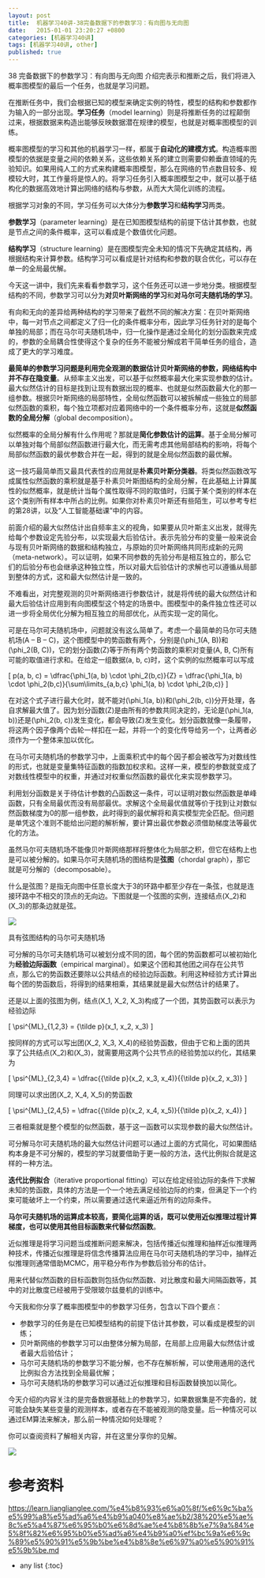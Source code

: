 ```yaml
---
layout: post
title:  机器学习40讲-38完备数据下的参数学习：有向图与无向图
date:   2015-01-01 23:20:27 +0800
categories: [机器学习40讲]
tags: [机器学习40讲, other]
published: true
---
```




38 完备数据下的参数学习：有向图与无向图
介绍完表示和推断之后，我们将进入概率图模型的最后一个任务，也就是学习问题。

在推断任务中，我们会根据已知的模型来确定实例的特性，模型的结构和参数都作为输入的一部分出现。**学习任务**（model learning）则是将推断任务的过程颠倒过来，根据数据来构造出能够反映数据潜在规律的模型，也就是对概率图模型的训练。

概率图模型的学习和其他的机器学习一样，都属于**自动化的建模方式**。构造概率图模型的依据是变量之间的依赖关系，这些依赖关系的建立则需要仰赖垂直领域的先验知识。如果用纯人工的方式来构建概率图模型，那么在网络的节点数目较多、规模较大时，其工作量将是惊人的。将学习任务引入概率图模型之中，就可以基于结构化的数据高效地计算出网络的结构与参数，从而大大简化训练的流程。

根据学习对象的不同，学习任务可以大体分为**参数学习**和**结构学习**两类。

**参数学习**（parameter learning）是在已知图模型结构的前提下估计其参数，也就是节点之间的条件概率，这可以看成是个数值优化问题。

**结构学习**（structure learning）是在图模型完全未知的情况下先确定其结构，再根据结构来计算参数。结构学习可以看成是针对结构和参数的联合优化，可以存在单一的全局最优解。

今天这一讲中，我们先来看看参数学习，这个任务还可以进一步地分类。根据模型结构的不同，参数学习可以分为**对贝叶斯网络的学习**和**对马尔可夫随机场的学习**。

有向和无向的差异给两种结构的学习带来了截然不同的解决方案：在贝叶斯网络中，每一对节点之间都定义了归一化的条件概率分布，因此学习任务针对的是每个单独的局部；而在马尔可夫随机场中，归一化操作是通过全局化的划分函数来完成的，参数的全局耦合性使得这个复杂的任务不能被分解成若干简单任务的组合，造成了更大的学习难度。

**最简单的参数学习问题是利用完全观测的数据估计贝叶斯网络的参数，网络结构中并不存在隐变量**。从频率主义出发，可以基于似然概率最大化来实现参数的估计。最大似然估计的目标是找到让现有数据出现的概率、也就是似然函数最大化的那一组参数。根据贝叶斯网络的局部特性，全局似然函数可以被拆解成一些独立的局部似然函数的乘积，每个独立项都对应着网络中的一个条件概率分布，这就是**似然函数的全局分解**（global decomposition）。

似然概率的全局分解有什么作用呢？那就是**简化参数估计的运算**。基于全局分解可以单独对每个局部似然函数进行最大化，而无需考虑其他局部结构的影响，将每个局部似然函数的最优参数合并在一起，得到的就是全局似然函数的最优解。

这一技巧最简单而又最具代表性的应用就是**朴素贝叶斯分类器**。将类似然函数改写成属性似然函数的乘积就是基于朴素贝叶斯图结构的全局分解，在此基础上计算属性的似然概率，就是统计当每个属性取得不同的取值时，归属于某个类别的样本在这个类别所有样本中所占的比例。如果你对朴素贝叶斯还有些陌生，可以参考专栏的第28讲，以及“人工智能基础课”中的内容。

前面介绍的最大似然估计出自频率主义的视角，如果要从贝叶斯主义出发，就得先给每个参数设定先验分布，以实现最大后验估计。表示先验分布的变量一般来说会与现有贝叶斯网络的数据和结构独立，与原始的贝叶斯网络共同形成新的元网（meta-network）。可以证明，如果不同参数的先验分布是相互独立的，那么它们的后验分布也会继承这种独立性，所以对最大后验估计的求解也可以遵循从局部到整体的方式，这和最大似然估计是一致的。

不难看出，对完整观测的贝叶斯网络进行参数估计，就是将传统的最大似然估计和最大后验估计应用到有向图模型这个特定的场景中。图模型中的条件独立性还可以进一步将全局优化分解为相互独立的局部优化，从而实现一定的简化。

可是在马尔可夫随机场中，问题就没有这么简单了。考虑一个最简单的马尔可夫随机场\(A – B – C\)，这个图模型中的势函数有两个，分别是\(\\phi_1(A, B)\)和\(\\phi_2(B, C)\)，它的划分函数\(Z\)等于所有两个势函数的乘积对变量\(A, B, C\)所有可能的取值进行求和。在给定一组数据\(a, b, c\)时，这个实例的似然概率可以写成

\[ p(a, b, c) = \\dfrac{\\phi_1(a, b) \\cdot \\phi_2(b,c)}{Z} = \\dfrac{\\phi_1(a, b) \\cdot \\phi_2(b,c)}{\\sum\\limits_{a,b,c} \\phi_1(a, b) \\cdot \\phi_2(b,c)} \]

在对这个式子进行最大化时，就不能对\(\\phi_1(a, b)\)和\(\\phi_2(b, c)\)分开处理，各自求解最大值了。因为划分函数\(Z\)是由所有的参数共同决定的，无论是\(\\phi_1(a, b)\)还是\(\\phi_2(b, c)\)发生变化，都会导致\(Z\)发生变化。划分函数就像一条履带，将这两个因子像两个齿轮一样扣在一起，并将一个的变化传导给另一个，让两者必须作为一个整体来加以优化。

在马尔可夫随机场的参数学习中，上面乘积式中的每个因子都会被改写为对数线性的形式，也就是变量集特征函数的指数加权求和。这样一来，模型的参数就变成了对数线性模型中的权重，并通过对权重似然函数的最优化来实现参数学习。

利用划分函数是关于待估计参数的凸函数这一条件，可以证明对数似然函数是单峰函数，只有全局最优而没有局部最优。求解这个全局最优值就等价于找到让对数似然函数梯度为0的那一组参数，此时得到的最优解将和真实模型完全匹配。但问题是单凭这个准则不能给出问题的解析解，要计算出最优参数必须借助梯度法等最优化的方法。

虽然马尔可夫随机场不能像贝叶斯网络那样将整体化为局部之积，但它在结构上也是可以被分解的。如果马尔可夫随机场的图结构是**弦图**（chordal graph），那它就是可分解的（decomposable）。

什么是弦图？是指无向图中任意长度大于3的环路中都至少存在一条弦，也就是连接环路中不相交的顶点的无向边。下图就是一个弦图的实例，连接结点\(X_2\)和\(X_3\)的那条边就是弦。

![](https://learn.lianglianglee.com/%e4%b8%93%e6%a0%8f/%e6%9c%ba%e5%99%a8%e5%ad%a6%e4%b9%a040%e8%ae%b2/assets/769c34491c5f8650258b8db337d4182d.png)

具有弦图结构的马尔可夫随机场

可分解的马尔可夫随机场可以被划分成不同的团，每个团的势函数都可以被初始化为**经验边际函数**（empirical marginal）。如果这个团和其他团之间存在公共节点，那么它的势函数还要除以公共结点的经验边际函数。利用这种经验方式计算出每个团的势函数后，将得到的结果相乘，其结果就是最大似然估计的结果了。

还是以上面的弦图为例，结点\(X_1, X_2, X_3\)构成了一个团，其势函数可以表示为经验边际

\[ \\psi^{ML}_{1,2,3} = {\\tilde p}(x_1, x_2, x_3) \]

按同样的方式可以写出团\(X_2, X_3, X_4\)的经验势函数，但由于它和上面的团共享了公共结点\(X_2\)和\(X_3\)，就需要用这两个公共节点的经验势加以约化，其结果为

\[ \\psi^{ML}_{2,3,4} = \\dfrac{{\\tilde p}(x_2, x_3, x_4)}{{\\tilde p}(x_2, x_3)} \]

同理可以求出团\(X_2, X_4, X_5\)的势函数

\[ \\psi^{ML}_{2,4,5} = \\dfrac{{\\tilde p}(x_2, x_4, x_5)}{{\\tilde p}(x_2, x_4)} \]

三者相乘就是整个模型的似然函数，基于这一函数可以实现参数的最大似然估计。

可分解马尔可夫随机场的最大似然估计问题可以通过上面的方式简化，可如果图结构本身是不可分解的，模型的学习就要借助于更一般的方法，迭代比例拟合就是这样的一种方法。

**迭代比例拟合**（iterative proportional fitting）可以在给定经验边际的条件下求解未知的势函数，具体的方法是一个一个地去满足经验边际的约束，但满足下一个约束可能破坏上一个约束，所以需要通过迭代来逼近所有的边际条件。

**马尔可夫随机场的运算成本较高，要简化运算的话，既可以使用近似推理过程计算梯度，也可以使用其他目标函数来代替似然函数**。

近似推理是将学习问题当成推断问题来解决，包括传播近似推理和抽样近似推理两种技术，传播近似推理是将信念传播算法应用在马尔可夫随机场的学习中，抽样近似推理则通常借助MCMC，用平稳分布作为参数后验分布的估计。

用来代替似然函数的目标函数则包括伪似然函数、对比散度和最大间隔函数等，其中的对比散度已经被用于受限玻尔兹曼机的训练中。

今天我和你分享了概率图模型中的参数学习任务，包含以下四个要点：

* 参数学习的任务是在已知模型结构的前提下估计其参数，可以看成是模型的训练；
* 贝叶斯网络的参数学习可以由整体分解为局部，在局部上应用最大似然估计或者最大后验估计；
* 马尔可夫随机场的参数学习不能分解，也不存在解析解，可以使用通用的迭代比例拟合方法找到全局最优解；
* 马尔可夫随机场的参数学习可以通过近似推理和目标函数替换加以简化。

今天介绍的内容关注的是完备数据基础上的参数学习，如果数据集是不完备的，就可能会缺失某些变量的观测样本，或者存在不能被观测的隐变量。后一种情况可以通过EM算法来解决，那么前一种情况如何处理呢？

你可以查阅资料了解相关内容，并在这里分享你的见解。

![](https://learn.lianglianglee.com/%e4%b8%93%e6%a0%8f/%e6%9c%ba%e5%99%a8%e5%ad%a6%e4%b9%a040%e8%ae%b2/assets/122872bef232adc10f56c97c84818df3.jpg)




# 参考资料

https://learn.lianglianglee.com/%e4%b8%93%e6%a0%8f/%e6%9c%ba%e5%99%a8%e5%ad%a6%e4%b9%a040%e8%ae%b2/38%20%e5%ae%8c%e5%a4%87%e6%95%b0%e6%8d%ae%e4%b8%8b%e7%9a%84%e5%8f%82%e6%95%b0%e5%ad%a6%e4%b9%a0%ef%bc%9a%e6%9c%89%e5%90%91%e5%9b%be%e4%b8%8e%e6%97%a0%e5%90%91%e5%9b%be.md

* any list
{:toc}
